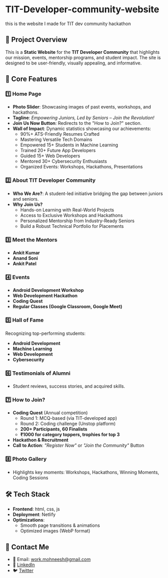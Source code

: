 # TIT-Developer-community-website
this is the website I made for TIT dev community hackathon

## 🚀 Project Overview
This is a **Static Website** for the **TIT Developer Community** that highlights our mission, events, mentorship programs, and student impact. The site is designed to be user-friendly, visually appealing, and informative.

## 🎯 Core Features

### 1️⃣ Home Page
- **Photo Slider**: Showcasing images of past events, workshops, and hackathons.
- **Tagline**: *Empowering Juniors, Led by Seniors – Join the Revolution!*
- **Join Us Now Button**: Redirects to the "How to Join?" section.
- **Wall of Impact**: Dynamic statistics showcasing our achievements:
  - 90%+ ATS-Friendly Resumes Crafted
  - Mastering Versatile Tech Domains
  - Empowered 15+ Students in Machine Learning
  - Trained 20+ Future App Developers
  - Guided 15+ Web Developers
  - Mentored 30+ Cybersecurity Enthusiasts
  - Organized Events: Workshops, Hackathons, Presentations

### 2️⃣ About TIT Developer Community
- **Who We Are?**: A student-led initiative bridging the gap between juniors and seniors.
- **Why Join Us?**
  - Hands-on Learning with Real-World Projects
  - Access to Exclusive Workshops and Hackathons
  - Personalized Mentorship from Industry-Ready Seniors
  - Build a Robust Technical Portfolio for Placements

### 3️⃣ Meet the Mentors
- **Ankit Kumar** 
- **Anand Soni** 
- **Ankit Patel**

### 4️⃣ Events
- **Android Development Workshop**
- **Web Development Hackathon**
- **Coding Quest**
- **Regular Classes (Google Classroom, Google Meet)**

### 5️⃣ Hall of Fame
Recognizing top-performing students:

- **Android Development**
- **Machine Learning**
- **Web Development**
- **Cybersecurity**

### 6️⃣ Testimonials of Alumni
- Student reviews, success stories, and acquired skills.

### 7️⃣ How to Join?
- **Coding Quest** (Annual competition)
  - Round 1: MCQ-based (via TIT-developed app)
  - Round 2: Coding challenge (Unstop platform)
  - **200+ Participants, 60 Finalists**
  - **₹1000 for category toppers, trophies for top 3**
- **Hackathon & Recruitment**
- **Call to Action**: *"Register Now"* or *"Join the Community"* Button

### 8️⃣ Photo Gallery
- Highlights key moments: Workshops, Hackathons, Winning Moments, Coding Sessions

## 🛠️ Tech Stack
- **Frontend**: html, css, js
- **Deployment**: Netlify
- **Optimizations**:
  - Smooth page transitions & animations
  - Optimized images (WebP format)


## 📩 Contact Me
- 📧 Email: work.mohneesh@gmail.com
- 🔗 [LinkedIn](http://www.linkedin.com/in/mohneesh-gupta)
- 🐦 [Twitter](https://x.com/mohneesh_gupta1)
